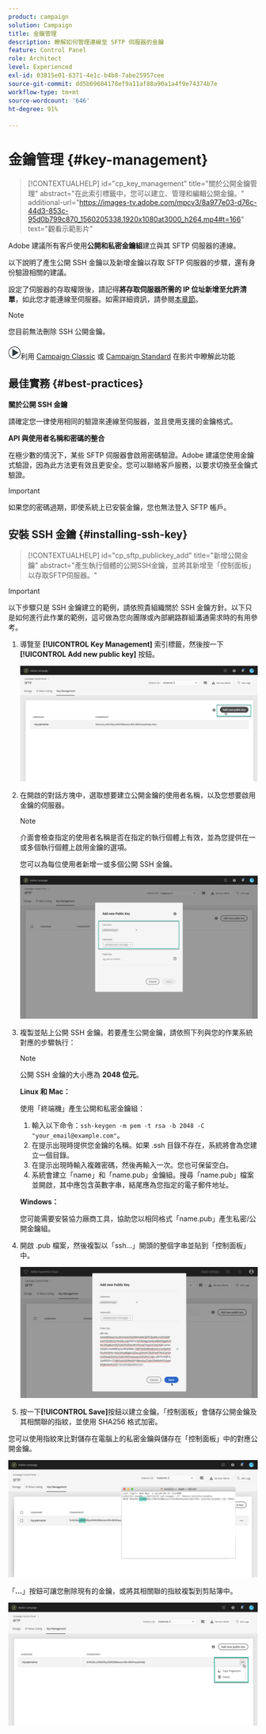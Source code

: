 ```yaml
---
product: campaign
solution: Campaign
title: 金鑰管理
description: 瞭解如何管理連線至 SFTP 伺服器的金鑰
feature: Control Panel
role: Architect
level: Experienced
exl-id: 03815e01-6371-4e1c-b4b8-7abe25957cee
source-git-commit: dd5b69604178ef9a11af88a90a1a4f9e74374b7e
workflow-type: tm+mt
source-wordcount: '646'
ht-degree: 91%

---
```


# 金鑰管理 {#key-management}

>[!CONTEXTUALHELP]
>id="cp_key_management"
>title="關於公開金鑰管理"
>abstract="在此索引標籤中，您可以建立、管理和編輯公開金鑰。"
>additional-url="https://images-tv.adobe.com/mpcv3/8a977e03-d76c-44d3-853c-95d0b799c870_1560205338.1920x1080at3000_h264.mp4#t=166" text="觀看示範影片"

Adobe 建議所有客戶使用&#x200B;**公開和私密金鑰組**&#x200B;建立與其 SFTP 伺服器的連線。

以下說明了產生公開 SSH 金鑰以及新增金鑰以存取 SFTP 伺服器的步驟，還有身份驗證相關的建議。

設定了伺服器的存取權限後，請記得&#x200B;**將存取伺服器所需的 IP 位址新增至允許清單**，如此您才能連線至伺服器。如需詳細資訊，請參閱[本章節](../../instances-settings/using/ip-allow-listing-instance-access.md)。

>[!NOTE]
>
>您目前無法刪除 SSH 公開金鑰。

![](assets/do-not-localize/how-to-video.png)利用 [Campaign Classic](https://experienceleague.adobe.com/docs/campaign-classic-learn/control-panel/sftp-management/generate-ssh-key.html?lang=en#sftp-management) 或 [Campaign Standard](https://experienceleague.adobe.com/docs/campaign-standard-learn/control-panel/sftp-management/generate-ssh-key.html?lang=en#sftp-management) 在影片中瞭解此功能

## 最佳實務 {#best-practices}

**關於公開 SSH 金鑰**

請確定您一律使用相同的驗證來連線至伺服器，並且使用支援的金鑰格式。

**API 與使用者名稱和密碼的整合**

在極少數的情況下，某些 SFTP 伺服器會啟用密碼驗證。Adobe 建議您使用金鑰式驗證，因為此方法更有效且更安全。您可以聯絡客戶服務，以要求切換至金鑰式驗證。

>[!IMPORTANT]
>
>如果您的密碼過期，即使系統上已安裝金鑰，您也無法登入 SFTP 帳戶。

## 安裝 SSH 金鑰 {#installing-ssh-key}

>[!CONTEXTUALHELP]
>id="cp_sftp_publickey_add"
>title="新增公開金鑰"
>abstract="產生執行個體的公開SSH金鑰，並將其新增至「控制面板」以存取SFTP伺服器。"

>[!IMPORTANT]
>
>以下步驟只是 SSH 金鑰建立的範例，請依照貴組織關於 SSH 金鑰方針。以下只是如何進行此作業的範例，這可做為您向團隊或內部網路群組溝通需求時的有用參考。

1. 導覽至 **[!UICONTROL Key Management]** 索引標籤，然後按一下 **[!UICONTROL Add new public key]** 按鈕。

   ![](assets/key0.png)

1. 在開啟的對話方塊中，選取想要建立公開金鑰的使用者名稱，以及您想要啟用金鑰的伺服器。

   >[!NOTE]
   >
   >介面會檢查指定的使用者名稱是否在指定的執行個體上有效，並為您提供在一或多個執行個體上啟用金鑰的選項。
   >
   >您可以為每位使用者新增一或多個公開 SSH 金鑰。

   ![](assets/key1.png)

1. 複製並貼上公開 SSH 金鑰。若要產生公開金鑰，請依照下列與您的作業系統對應的步驟執行：

   >[!NOTE]
   >
   >公開 SSH 金鑰的大小應為 **2048 位元**。

   **Linux 和 Mac：**

   使用「終端機」產生公開和私密金鑰組：
   1. 輸入以下命令：`ssh-keygen -m pem -t rsa -b 2048 -C "your_email@example.com"`。
   1. 在提示出現時提供您金鑰的名稱。如果 .ssh 目錄不存在，系統將會為您建立一個目錄。
   1. 在提示出現時輸入複雜密碼，然後再輸入一次。您也可保留空白。
   1. 系統會建立「name」和「name.pub」金鑰組。搜尋「name.pub」檔案並開啟，其中應包含英數字串，結尾應為您指定的電子郵件地址。

   **Windows：**

   您可能需要安裝協力廠商工具，協助您以相同格式「name.pub」產生私密/公開金鑰組。

1. 開啟 .pub 檔案，然後複製以「ssh...」開頭的整個字串並貼到「控制面板」中。

   ![](assets/publickey.png)

1. 按一下&#x200B;**[!UICONTROL Save]**&#x200B;按鈕以建立金鑰。「控制面板」會儲存公開金鑰及其相關聯的指紋，並使用 SHA256 格式加密。

您可以使用指紋來比對儲存在電腦上的私密金鑰與儲存在「控制面板」中的對應公開金鑰。

![](assets/fingerprint_compare.png)

「**...**」按鈕可讓您刪除現有的金鑰，或將其相關聯的指紋複製到剪貼簿中。

![](assets/key_options.png)
